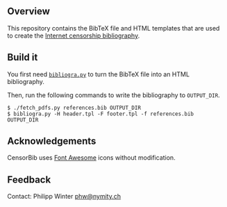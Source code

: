 Overview
--------
This repository contains the BibTeX file and HTML templates that are used to
create the [Internet censorship bibliography](http://censorbib.nymity.ch).

Build it
--------

You first need [`bibliogra.py`](https://github.com/NullHypothesis/bibliograpy)
to turn the BibTeX file into an HTML bibliography.

Then, run the following commands to write the bibliography to `OUTPUT_DIR`.

    $ ./fetch_pdfs.py references.bib OUTPUT_DIR
    $ bibliogra.py -H header.tpl -F footer.tpl -f references.bib OUTPUT_DIR

Acknowledgements
----------------

CensorBib uses [Font Awesome](https://fontawesome.com/license) icons without
modification.

Feedback
--------

Contact: Philipp Winter <phw@nymity.ch>
